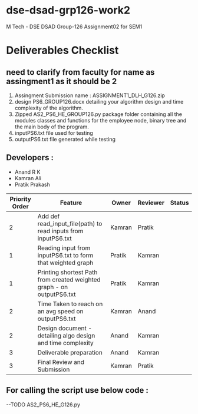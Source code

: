 # dse-dsad-grp126-work2
M Tech - DSE DSAD Group-126 Assignment02 for SEM1

# Deliverables Checklist
## need to clarify from faculty for name as assingment1 as it should be 2
1. Assingment Submission name :  ASSIGNMENT1_DLH_G126.zip 
2. design PS6_GROUP126.docx detailing your algorithm design and time complexity of the algorithm.
3. Zipped AS2_PS6_HE_GROUP126.py  package folder containing all the modules classes and functions for the employee node, binary tree and the main body of the program.
4. inputPS6.txt file used for testing
5. outputPS6.txt file generated while testing

## Developers :
- Anand R K
- Kamran Ali
- Pratik Prakash

| Priority Order  | Feature |Owner |Reviewer |Status|
| ------------- | ------------- |------------- |------------- |------------- |
| 2  | Add def read_input_file(path) to read inputs from inputPS6.txt  | Kamran  | Pratik |
| 1 | Reading input from inputPS6.txt to form that weighted graph  |  Pratik| Kamran |
| 1 | Printing shortest Path from created weighted graph - on outputPS6.txt | Pratik | Kamran |
| 2 | Time Taken to reach on an avg speed on outputPS6.txt | Kamran |  Anand|
| 2 | Design document - detailing algo design and time complexity | Anand | Kamran |
| 3 | Deliverable preparation | Anand | Kamran  |
| 3 | Final Review and Submission | Kamran | Pratik  |

## For calling the script use below code :
--TODO
AS2_PS6_HE_G126.py
